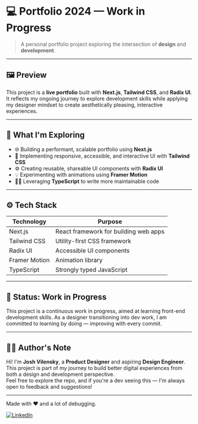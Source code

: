 
# 💻 Portfolio 2024 — Work in Progress

> A personal portfolio project exploring the intersection of **design** and **development**.

---

## 🖼️ Preview

This project is a **live portfolio** built with **Next.js**, **Tailwind CSS**, and **Radix UI**. It reflects my ongoing journey to explore development skills while applying my designer mindset to create aesthetically pleasing, interactive experiences.

---

## 🌱 What I'm Exploring

- 🌐 Building a performant, scalable portfolio using **Next.js**
- 🎨 Implementing responsive, accessible, and interactive UI with **Tailwind CSS**
- ⚙️ Creating reusable, shareable UI components with **Radix UI**
- 💡 Experimenting with animations using **Framer Motion**
- 🧑‍💻 Leveraging **TypeScript** to write more maintainable code

---

## ⚙️ Tech Stack

| Technology    | Purpose                          |
| ------------- | -------------------------------- |
| Next.js       | React framework for building web apps |
| Tailwind CSS  | Utility-first CSS framework       |
| Radix UI      | Accessible UI components         |
| Framer Motion | Animation library                |
| TypeScript    | Strongly typed JavaScript        |

---

## 🚧 Status: Work in Progress

This project is a continuous work in progress, aimed at learning front-end development skills. As a designer transitioning into dev work, I am committed to learning by doing — improving with every commit.

---

## 🧑‍💻 Author's Note

Hi! I'm **Josh Vilensky**, a **Product Designer** and aspiring **Design Engineer**. This project is part of my journey to build better digital experiences from both a design and development perspective.  
Feel free to explore the repo, and if you're a dev seeing this — I'm always open to feedback and suggestions!

---

Made with ❤️ and a lot of debugging.

[![LinkedIn](https://img.shields.io/badge/LinkedIn-JoshVilensky-blue)](https://linkedin.com/in/josh-vilensky)

